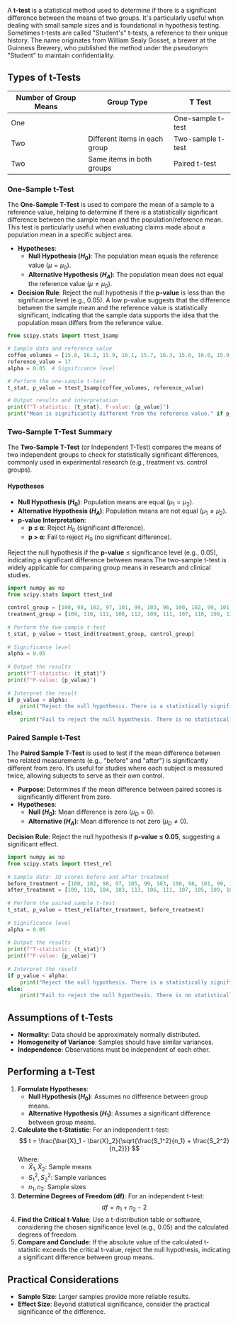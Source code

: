 A **t-test** is a statistical method used to determine if there is a significant difference between the means of two groups. It's particularly useful when dealing with small sample sizes and is foundational in hypothesis testing. Sometimes t-tests are called "Student's" t-tests, a reference to their unique history. The name originates from William Sealy Gosset, a brewer at the Guinness Brewery, who published the method under the pseudonym "Student" to maintain confidentiality.  
## Types of t-Tests

| Number of Group Means | Group Type                    | T Test            |
| --------------------- | ----------------------------- | ----------------- |
| One                   |                               | One-sample t-test |
| Two                   | Different items in each group | Two-sample t-test |
| Two                   | Same items in both groups     | Paired t-test     |
### One-Sample t-Test

The **One-Sample T-Test** is used to compare the mean of a sample to a reference value, helping to determine if there is a statistically significant difference between the sample mean and the population/reference mean. This test is particularly useful when evaluating claims made about a population mean in a specific subject area.
- **Hypotheses**:
    - **Null Hypothesis ($H_0$)**: The population mean equals the reference value ($\mu = \mu_0$).
    - **Alternative Hypothesis ($H_A$)**: The population mean does not equal the reference value ($\mu \neq \mu_0$).
- **Decision Rule**: Reject the null hypothesis if the **p-value** is less than the significance level (e.g., 0.05). A low p-value suggests that the difference between the sample mean and the reference value is statistically significant, indicating that the sample data supports the idea that the population mean differs from the reference value.

```python 
from scipy.stats import ttest_1samp

# Sample data and reference value
coffee_volumes = [15.8, 16.2, 15.9, 16.1, 15.7, 16.3, 15.6, 16.0, 15.9, 16.1]
reference_value = 17
alpha = 0.05  # Significance level

# Perform the one-sample t-test
t_stat, p_value = ttest_1samp(coffee_volumes, reference_value)

# Output results and interpretation
print(f"T-statistic: {t_stat}, P-value: {p_value}")
print("Mean is significantly different from the reference value." if p_value < alpha else "Mean is not significantly different from the reference value.")
```

### Two-Sample T-Test Summary

The **Two-Sample T-Test** (or Independent T-Test) compares the means of two independent groups to check for statistically significant differences, commonly used in experimental research (e.g., treatment vs. control groups).
#### Hypotheses
- **Null Hypothesis ($H_0$)**: Population means are equal ($\mu_1 = \mu_2$).
- **Alternative Hypothesis ($H_A$)**: Population means are not equal ($\mu_1 \neq \mu_2$).
- **p-value Interpretation**:
  - **p ≤ α**: Reject $H_0$ (significant difference).
  - **p > α**: Fail to reject $H_0$ (no significant difference).

Reject the null hypothesis if the **p-value** ≤ significance level (e.g., 0.05), indicating a significant difference between means.The two-sample t-test is widely applicable for comparing group means in research and clinical studies.

```python
import numpy as np  
from scipy.stats import ttest_ind  
  
control_group = [100, 98, 102, 97, 101, 99, 103, 96, 100, 102, 99, 101, 98, 100, 99]  
treatment_group = [109, 110, 111, 108, 112, 109, 111, 107, 110, 109, 110, 111, 108, 109, 112]  
  
# Perform the two-sample t-test  
t_stat, p_value = ttest_ind(treatment_group, control_group)  
  
# Significance level  
alpha = 0.05  
  
# Output the results  
print(f"T-statistic: {t_stat}")  
print(f"P-value: {p_value}")  
  
# Interpret the result  
if p_value < alpha:  
    print("Reject the null hypothesis. There is a statistically significant difference between the two group means.")  
else:  
    print("Fail to reject the null hypothesis. There is no statistically significant difference between the two group means.")
```

### Paired Sample t-Test

The **Paired Sample T-Test** is used to test if the mean difference between two related measurements (e.g., "before" and "after") is significantly different from zero. It’s useful for studies where each subject is measured twice, allowing subjects to serve as their own control.

- **Purpose**: Determines if the mean difference between paired scores is significantly different from zero.
- **Hypotheses**:
	- **Null ($H_0$)**: Mean difference is zero ($\mu_D = 0$).
	- **Alternative ($H_A$)**: Mean difference is not zero ($\mu_D \neq 0$).

**Decision Rule**: Reject the null hypothesis if **p-value ≤ 0.05**, suggesting a significant effect.


```python
import numpy as np  
from scipy.stats import ttest_rel  
  
# Sample data: IQ scores before and after treatment  
before_treatment = [100, 102, 98, 97, 105, 99, 103, 100, 98, 101, 99, 102, 100, 99, 97]  
after_treatment = [109, 110, 104, 103, 113, 106, 111, 107, 105, 109, 106, 110, 108, 107, 104]  
  
# Perform the paired sample t-test  
t_stat, p_value = ttest_rel(after_treatment, before_treatment)  
  
# Significance level  
alpha = 0.05  
  
# Output the results  
print(f"T-statistic: {t_stat}")  
print(f"P-value: {p_value}")  
  
# Interpret the result  
if p_value < alpha:  
    print("Reject the null hypothesis. There is a statistically significant difference between the before and after scores.")  
else:  
    print("Fail to reject the null hypothesis. There is no statistically significant difference between the before and after scores.")
```

## Assumptions of t-Tests

- **Normality**: Data should be approximately normally distributed.
- **Homogeneity of Variance**: Samples should have similar variances.
- **Independence**: Observations must be independent of each other.

## Performing a t-Test

1. **Formulate Hypotheses**:
   - **Null Hypothesis ($H_0$)**: Assumes no difference between group means.
   - **Alternative Hypothesis ($H_1$)**: Assumes a significant difference between group means.
2. **Calculate the t-Statistic**:
   For an independent t-test:
   $$
   t = \frac{\bar{X}_1 - \bar{X}_2}{\sqrt{\frac{S_1^2}{n_1} + \frac{S_2^2}{n_2}}}
   $$
   Where:
   - $\bar{X}_1, \bar{X}_2$: Sample means
   - $S_1^2, S_2^2$: Sample variances
   - $n_1, n_2$: Sample sizes
3. **Determine Degrees of Freedom (df)**:
   For an independent t-test:
   $$
   df = n_1 + n_2 - 2
   $$
4. **Find the Critical t-Value**:
   Use a t-distribution table or software, considering the chosen significance level (e.g., 0.05) and the calculated degrees of freedom.
5. **Compare and Conclude**:
   If the absolute value of the calculated t-statistic exceeds the critical t-value, reject the null hypothesis, indicating a significant difference between group means.
   
## Practical Considerations

- **Sample Size**: Larger samples provide more reliable results.
- **Effect Size**: Beyond statistical significance, consider the practical significance of the difference.
